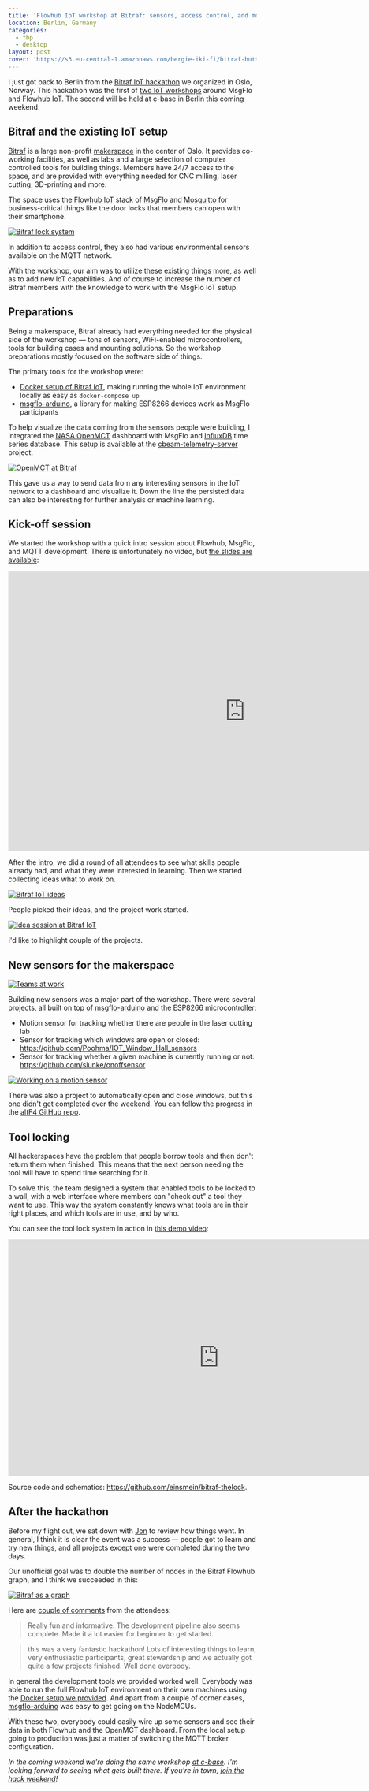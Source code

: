 ```yaml
---
title: 'Flowhub IoT workshop at Bitraf: sensors, access control, and more'
location: Berlin, Germany
categories:
  - fbp
  - desktop
layout: post
cover: 'https://s3.eu-central-1.amazonaws.com/bergie-iki-fi/bitraf-button.jpg'
---
```

I just got back to Berlin from the [Bitraf IoT hackathon](https://www.meetup.com/bitraf/events/240605453/) we organized in Oslo, Norway. This hackathon was the first of [two IoT workshops](/blog/msgflo-workshops-cbase-bitraf/) around MsgFlo and [Flowhub IoT](https://flowhub.io/iot/). The second [will be held](ttps://logbuch.c-base.org/archives/2647) at c-base in Berlin this coming weekend.

## Bitraf and the existing IoT setup

[Bitraf](https://bitraf.no/) is a large non-profit [makerspace](https://www.makerspaces.com/what-is-a-makerspace/) in the center of Oslo. It provides co-working facilities, as well as labs and a large selection of computer controlled tools for building things. Members have 24/7 access to the space, and are provided with everything needed for CNC milling, laser cutting, 3D-printing and more.

The space uses the [Flowhub IoT](https://flowhub.io/iot/) stack of [MsgFlo](https://msgflo.org/) and [Mosquitto](https://mosquitto.org/) for business-critical things like the door locks that members can open with their smartphone.

[![Bitraf lock system](https://s3.eu-central-1.amazonaws.com/bergie-iki-fi/bitraf-button-small.jpg)](https://s3.eu-central-1.amazonaws.com/bergie-iki-fi/bitraf-button.jpg)

In addition to access control, they also had various environmental sensors available on the MQTT network.

With the workshop, our aim was to utilize these existing things more, as well as to add new IoT capabilities. And of course to increase the number of Bitraf members with the knowledge to work with the MsgFlo IoT setup.

## Preparations

Being a makerspace, Bitraf already had everything needed for the physical side of the workshop &mdash; tons of sensors, WiFi-enabled microcontrollers, tools for building cases and mounting solutions. So the workshop preparations mostly focused on the software side of things.

The primary tools for the workshop were:

* [Docker setup of Bitraf IoT](https://github.com/bitraf/bitraf-iot#running-with-docker), making running the whole IoT environment locally as easy as `docker-compose up`
* [msgflo-arduino](https://github.com/msgflo/msgflo-arduino), a library for making ESP8266 devices work as MsgFlo participants

To help visualize the data coming from the sensors people were building, I integrated the [NASA OpenMCT](https://nasa.github.io/openmct/) dashboard with MsgFlo and [InfluxDB](https://www.influxdata.com/) time series database. This setup is available at the [cbeam-telemetry-server](https://github.com/c-base/cbeam-telemetry-server) project.

[![OpenMCT at Bitraf](https://s3.eu-central-1.amazonaws.com/bergie-iki-fi/bitraf-openmct-small.png)](https://s3.eu-central-1.amazonaws.com/bergie-iki-fi/bitraf-openmct.png)

This gave us a way to send data from any interesting sensors in the IoT network to a dashboard and visualize it. Down the line the persisted data can also be interesting for further analysis or machine learning.

## Kick-off session

We started the workshop with a quick intro session about Flowhub, MsgFlo, and MQTT development. There is unfortunately no video, but [the slides are available](https://docs.google.com/presentation/d/1Xo7RxPTOOcgJpVc4rl-xuzwxtStpDWwdun4fCYCcbV8/edit?usp=sharing):

<iframe src="https://docs.google.com/presentation/d/1Xo7RxPTOOcgJpVc4rl-xuzwxtStpDWwdun4fCYCcbV8/embed?start=false&loop=false&delayms=3000" frameborder="0" width="960" height="569" allowfullscreen="true" mozallowfullscreen="true" webkitallowfullscreen="true"></iframe>

After the intro, we did a round of all attendees to see what skills people already had, and what they were interested in learning. Then we started collecting ideas what to work on.

[![Bitraf IoT ideas](https://s3.eu-central-1.amazonaws.com/bergie-iki-fi/bitraf-idea-wall-small.jpg)](https://s3.eu-central-1.amazonaws.com/bergie-iki-fi/bitraf-idea-wall.jpg)

People picked their ideas, and the project work started.

[![Idea session at Bitraf IoT](https://s3.eu-central-1.amazonaws.com/bergie-iki-fi/bitraf-idea-wall-session-small.jpg)](https://s3.eu-central-1.amazonaws.com/bergie-iki-fi/bitraf-idea-wall-session.jpg)

I'd like to highlight couple of the projects.

## New sensors for the makerspace

[![Teams at work](https://s3.eu-central-1.amazonaws.com/bergie-iki-fi/bitraf-workshop-small.jpg)](https://s3.eu-central-1.amazonaws.com/bergie-iki-fi/bitraf-workshop.jpg)

Building new sensors was a major part of the workshop. There were several projects, all built on top of [msgflo-arduino](https://github.com/msgflo/msgflo-arduino) and the ESP8266 microcontroller:

* Motion sensor for tracking whether there are people in the laser cutting lab
* Sensor for tracking which windows are open or closed: <https://github.com/Poohma/IOT_Window_Hall_sensors>
* Sensor for tracking whether a given machine is currently running or not: <https://github.com/slunke/onoffsensor>

[![Working on a motion sensor](https://s3.eu-central-1.amazonaws.com/bergie-iki-fi/bitraf-sensors-small.jpg)](https://s3.eu-central-1.amazonaws.com/bergie-iki-fi/bitraf-sensors.jpg)

There was also a project to automatically open and close windows, but this one didn't get completed over the weekend. You can follow the progress in the [altF4 GitHub repo](https://github.com/apetrynet/altF4).

## Tool locking

All hackerspaces have the problem that people borrow tools and then don't return them when finished. This means that the next person needing the tool will have to spend time searching for it.

To solve this, the team designed a system that enabled tools to be locked to a wall, with a web interface where members can "check out" a tool they want to use. This way the system constantly knows what tools are in their right places, and which tools are in use, and by who.

You can see the tool lock system in action in [this demo video](https://youtu.be/3u51ZDOo7UQ):

<iframe width="853" height="480" src="https://www.youtube.com/embed/3u51ZDOo7UQ" frameborder="0" allowfullscreen></iframe>

Source code and schematics: <https://github.com/einsmein/bitraf-thelock>.

## After the hackathon

Before my flight out, we sat down with [Jon](http://www.jonnor.com/) to review how things went. In general, I think it is clear the event was a success &mdash; people got to learn and try new things, and all projects except one were completed during the two days.

Our unofficial goal was to double the number of nodes in the Bitraf Flowhub graph, and I think we succeeded in this:

[![Bitraf as a graph](https://s3.eu-central-1.amazonaws.com/bergie-iki-fi/bitraf-flowhub-network-small.png)](https://s3.eu-central-1.amazonaws.com/bergie-iki-fi/bitraf-flowhub-network.png)

Here are [couple of comments](https://www.meetup.com/bitraf/events/240605453/#event-comments-section) from the attendees:

> Really fun and informative. The development pipeline also seems complete. Made it a lot easier for beginner to get started.

> this was a very fantastic hackathon! Lots of interesting things to learn, very enthusiastic participants, great stewardship and we actually got quite a few projects finished. Well done everbody.

In general the development tools we provided worked well. Everybody was able to run the full Flowhub IoT environment on their own machines using the [Docker setup we provided](https://github.com/bitraf/bitraf-iot#running-with-docker). And apart from a couple of corner cases, [msgflo-arduino](https://github.com/msgflo/msgflo-arduino) was easy to get going on the NodeMCUs.

With these two, everybody could easily wire up some sensors and see their data in both Flowhub and the OpenMCT dashboard. From the local setup going to production was just a matter of switching the MQTT broker configuration.

*In the coming weekend we're doing the same workshop [at c-base](https://logbuch.c-base.org/archives/2647). I'm looking forward to seeing what gets built there. If you're in town, [join the hack weekend](https://www.facebook.com/events/320514831713279/)!*
